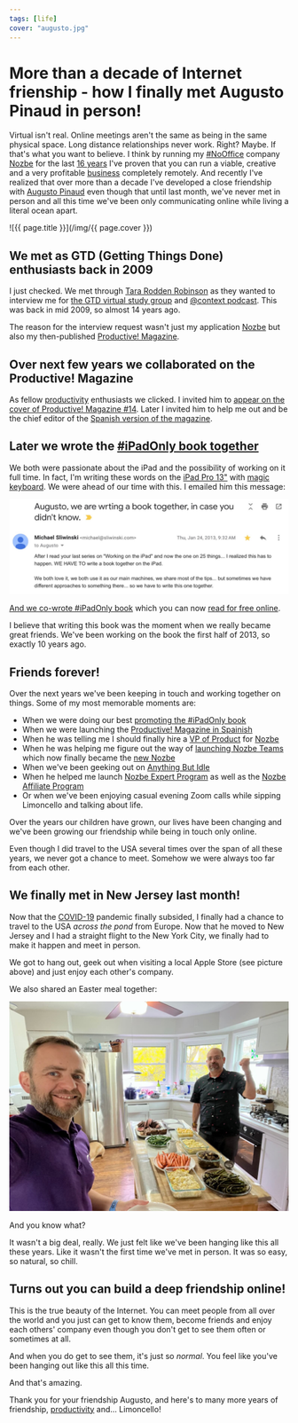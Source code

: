 ```yaml
---
tags: [life]
cover: "augusto.jpg"
---
```


# More than a decade of Internet frienship - how I finally met Augusto Pinaud in person!

Virtual isn't real. Online meetings aren't the same as being in the same physical space. Long distance relationships never work. Right? Maybe. If that's what you want to believe. I think by running my [#NoOffice](/nooffice) company [Nozbe](/nozbe) for the last [16 years](/nozbe16) I've proven that you can run a viable, creative and a very profitable [business](/business) completely remotely. And recently I've realized that over more than a decade I've developed a close friendship with [Augusto Pinaud](/noofficefm-24/) even though that until last month, we've never met in person and all this time we've been only communicating online while living a literal ocean apart.

<!--More-->

![{{ page.title }}](/img/{{ page.cover }})

## We met as GTD (Getting Things Done) enthusiasts back in 2009

I just checked. We met through [Tara Rodden Robinson](https://www.linkedin.com/in/tararrobinson) as they wanted to interview me for [the GTD virtual study group](/gtdvsg) and [@context podcast](/atcontext). This was back in mid 2009, so almost 14 years ago.

The reason for the interview request wasn't just my application [Nozbe][n] but also my then-published [Productive! Magazine](/magazine/).

## Over next few years we collaborated on the Productive! Magazine

As fellow [productivity](/productivity) enthusiasts we clicked. I invited him to [appear on the cover of Productive! Magazine #14](/pm14-augusto-pinaud/). Later I invited him to help me out and be the chief editor of the [Spanish version of the magazine](http://productivemag.es).

## Later we wrote the [#iPadOnly book together](/ipadonlybook)

We both were passionate about the iPad and the possibility of working on it full time. In fact, I'm writing these words on the [iPad Pro 13"](/ipad13pro/) with [magic keyboard](/magic/). We were ahead of our time with this. I emailed him this message:

![{{ page.title }} 2](/img/augusto-2.jpg)

[And we co-wrote #iPadOnly book](/ipadonlybook) which you can now [read for free online](https://iPadOnly.com).

I believe that writing this book was the moment when we really became great friends. We've been working on the book the first half of 2013, so exactly 10 years ago.

## Friends forever!

Over the next years we've been keeping in touch and working together on things. Some of my most memorable moments are:

- When we were doing our best [promoting the #iPadOnly book](/ipadonlyshow)
- When we were launching the [Productive! Magazine in Spainish](/productive-es/)
- When he was telling me I should finally hire a [VP of Product](/nozbevlog) for [Nozbe][n]
- When he was helping me figure out the way of [launching Nozbe Teams](/demo/) which now finally became the [new Nozbe](/clarity/)
- When we've been geeking out on [Anything But Idle](/anythingbutidle/)
- When he helped me launch [Nozbe Expert Program](https://nozbe.com/expert) as well as the [Nozbe Affiliate Program](https://nozbe.com/refer)
- Or when we've been enjoying casual evening Zoom calls while sipping Limoncello and talking about life.

Over the years our children have grown, our lives have been changing and we've been growing our friendship while being in touch only online.

Even though I did travel to the USA several times over the span of all these years, we never got a chance to meet. Somehow we were always too far from each other.

## We finally met in New Jersey last month!

Now that the [COVID-19](/covid/) pandemic finally subsided, I finally had a chance to travel to the USA *across the pond* from Europe. Now that he moved to New Jersey and I had a straight flight to the New York City, we finally had to make it happen and meet in person.

We got to hang out, geek out when visiting a local Apple Store (see picture above) and just enjoy each other's company.

We also shared an Easter meal together:

![{{ page.title }} 3](/img/augusto-3.jpg)

And you know what?

It wasn't a big deal, really. We just felt like we've been hanging like this all these years. Like it wasn't the first time we've met in person. It was so easy, so natural, so chill.

## Turns out you can build a deep friendship online!

This is the true beauty of the Internet. You can meet people from all over the world and you just can get to know them, become friends and enjoy each others' company even though you don't get to see them often or sometimes at all.

And when you do get to see them, it's just so *normal*. You feel like you've been hanging out like this all this time.

And that's amazing.

Thank you for your friendship Augusto, and here's to many more years of friendship, [productivity](/productivity/) and… Limoncello!

[n]: https://michael.gratis/nozbe
[np]: https://michael.gratis/nozbepersonal